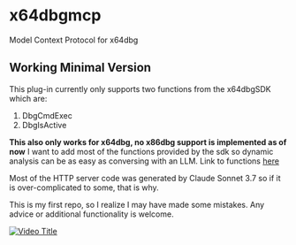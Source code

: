 # x64dbgmcp
Model Context Protocol for x64dbg

## Working Minimal Version
This plug-in currently only supports two functions from the x64dbgSDK which are:
1. DbgCmdExec
2. DbgIsActive

**This also only works for x64dbg, no x86dbg support is implemented as of now**
I want to add most of the functions provided by the sdk so dynamic analysis can be as easy as conversing with an LLM. Link to functions [here](https://help.x64dbg.com/en/latest/developers/functions/index.html)

Most of the HTTP server code was generated by Claude Sonnet 3.7 so if it is over-complicated to some, that is why. 

This is my first repo, so I realize I may have made some mistakes. Any advice or additional functionality is welcome.

[![Video Title](https://img.youtube.com/vi/0ZlueSKzQnA/0.jpg)](https://www.youtube.com/watch?v=0ZlueSKzQnA)
